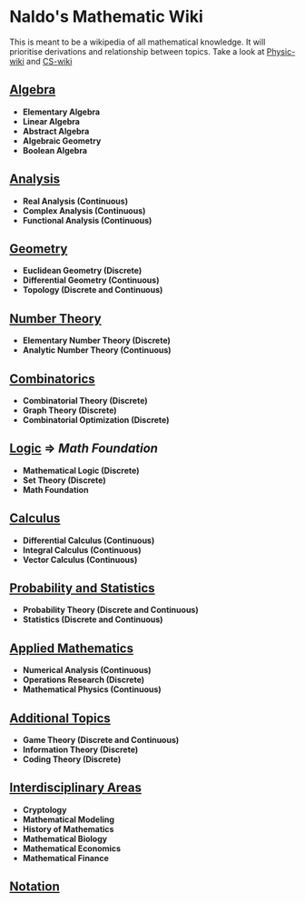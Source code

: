 # Naldo's Mathematic Wiki

This is meant to be a wikipedia of all mathematical knowledge. It will prioritise derivations and relationship between topics.
Take a look at [Physic-wiki](../physic/physic.ipynb) and [CS-wiki](../cs/cs.ipynb)

## [Algebra](algebra.ipynb)

- **Elementary Algebra**
- **Linear Algebra**
- **Abstract Algebra**
- **Algebraic Geometry**
- **Boolean Algebra**

## [Analysis](analysis.ipynb)

- **Real Analysis (Continuous)**
- **Complex Analysis (Continuous)**
- **Functional Analysis (Continuous)**

## [Geometry](geometry.ipynb)

- **Euclidean Geometry (Discrete)**
- **Differential Geometry (Continuous)**
- **Topology (Discrete and Continuous)**

## [Number Theory](number-theory.ipynb)

- **Elementary Number Theory (Discrete)**
- **Analytic Number Theory (Continuous)**

## [Combinatorics](combinatorics.ipynb)

- **Combinatorial Theory (Discrete)**
- **Graph Theory (Discrete)**
- **Combinatorial Optimization (Discrete)**

## [Logic](logic.ipynb) $\Rightarrow$ *Math Foundation*

- **Mathematical Logic (Discrete)**
- **Set Theory (Discrete)**
- **Math Foundation**

## [Calculus](calculus.ipynb)

- **Differential Calculus (Continuous)**
- **Integral Calculus (Continuous)**
- **Vector Calculus (Continuous)**

## [Probability and Statistics](probability-and-statistic.ipynb)

- **Probability Theory (Discrete and Continuous)**
- **Statistics (Discrete and Continuous)**

## [Applied Mathematics](applied-mathematics.ipynb)

- **Numerical Analysis (Continuous)**
- **Operations Research (Discrete)**
- **Mathematical Physics (Continuous)**

## [Additional Topics](additional-topics.ipynb)

- **Game Theory (Discrete and Continuous)**
- **Information Theory (Discrete)**
- **Coding Theory (Discrete)**

## [Interdisciplinary Areas](interdisciplinary.ipynb)

- **Cryptology**
- **Mathematical Modeling**
- **History of Mathematics**
- **Mathematical Biology**
- **Mathematical Economics**
- **Mathematical Finance**

## [Notation](notation.ipynb)